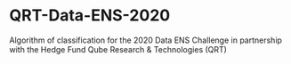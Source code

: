# QRT-Data-ENS-2020
Algorithm of classification for the 2020 Data ENS Challenge in partnership with the Hedge Fund Qube Research &amp; Technologies (QRT)
